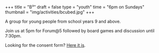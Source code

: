 +++
title = "B³"
draft = false
type = "youth"
time = "6pm on Sundays"
thumbnail = "img/activities/bcubed.jpg"
+++
<!-- when using the more tag content no longer aligns with the top
of the thumbnail image, so embed with standard markdown instead -->
A group for young people from school years 9 and above. 

Join us at 5pm for Forum@5 followed by board games and discussion until 7:30pm.

Looking for the consent form? [Here it is](../bcubed-registration).

<!-- using more tag means markdown is rendered -->
<!--more-->